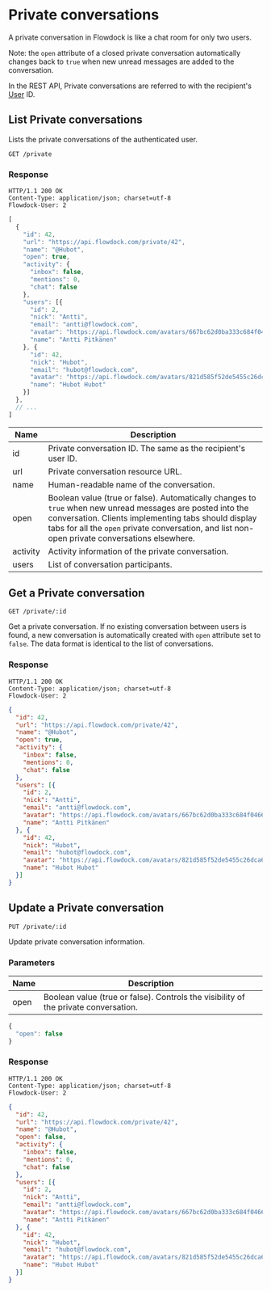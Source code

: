 # Private conversations

A private conversation in Flowdock is like a chat room for only two users. 

Note: the `open` attribute of a closed private conversation automatically changes back to `true` when new unread messages are added to the conversation.

In the REST API, Private conversations are referred to with the recipient's [User](Users) ID.

## List Private conversations

Lists the private conversations of the authenticated user.

```
GET /private
```

### Response
```
HTTP/1.1 200 OK
Content-Type: application/json; charset=utf-8
Flowdock-User: 2
```
```javascript
[
  {
    "id": 42,
    "url": "https://api.flowdock.com/private/42",
    "name": "@Hubot",
    "open": true,
    "activity": {
      "inbox": false,
      "mentions": 0,
      "chat": false
    },
    "users": [{
      "id": 2,
      "nick": "Antti",
      "email": "antti@flowdock.com",
      "avatar": "https://api.flowdock.com/avatars/667bc62d0ba333c684f0466d7a30a724/",
      "name": "Antti Pitkänen"
    }, {
      "id": 42,
      "nick": "Hubot",
      "email": "hubot@flowdock.com",
      "avatar": "https://api.flowdock.com/avatars/821d585f52de5455c26dca68e9e70e77/",
      "name": "Hubot Hubot"
    }]
  },
  // ...
]
```

| Name          | Description  |
| ------------- | ------------ |
| id | Private conversation ID. The same as the recipient's user ID. |
| url | Private conversation resource URL. |
| name | Human-readable name of the conversation. |
| open | Boolean value (true or false). Automatically changes to `true` when new unread messages are posted into the conversation. Clients implementing tabs should display tabs for all the `open` private conversation, and list non-open private conversations elsewhere. |
| activity | Activity information of the private conversation. |
| users | List of conversation participants. |

## Get a Private conversation
```
GET /private/:id
```
Get a private conversation. If no existing conversation between users is found, a new conversation is automatically created with `open` attribute set to `false`. The data format is identical to the list of conversations.

### Response
```
HTTP/1.1 200 OK
Content-Type: application/json; charset=utf-8
Flowdock-User: 2
```
```json
{
  "id": 42,
  "url": "https://api.flowdock.com/private/42",
  "name": "@Hubot",
  "open": true,
  "activity": {
    "inbox": false,
    "mentions": 0,
    "chat": false
  },
  "users": [{
    "id": 2,
    "nick": "Antti",
    "email": "antti@flowdock.com",
    "avatar": "https://api.flowdock.com/avatars/667bc62d0ba333c684f0466d7a30a724/",
    "name": "Antti Pitkänen"
  }, {
    "id": 42,
    "nick": "Hubot",
    "email": "hubot@flowdock.com",
    "avatar": "https://api.flowdock.com/avatars/821d585f52de5455c26dca68e9e70e77/",
    "name": "Hubot Hubot"
  }]
}
```

## Update a Private conversation
```
PUT /private/:id
```
Update private conversation information.

### Parameters

| Name          | Description  |
| ------------- | ------------ |
| open | Boolean value (true or false). Controls the visibility of the private conversation. |

```javascript
{
  "open": false
}
```
### Response
```
HTTP/1.1 200 OK
Content-Type: application/json; charset=utf-8
Flowdock-User: 2
```
```json
{
  "id": 42,
  "url": "https://api.flowdock.com/private/42",
  "name": "@Hubot",
  "open": false,
  "activity": {
    "inbox": false,
    "mentions": 0,
    "chat": false
  },
  "users": [{
    "id": 2,
    "nick": "Antti",
    "email": "antti@flowdock.com",
    "avatar": "https://api.flowdock.com/avatars/667bc62d0ba333c684f0466d7a30a724/",
    "name": "Antti Pitkänen"
  }, {
    "id": 42,
    "nick": "Hubot",
    "email": "hubot@flowdock.com",
    "avatar": "https://api.flowdock.com/avatars/821d585f52de5455c26dca68e9e70e77/",
    "name": "Hubot Hubot"
  }]
}
```
